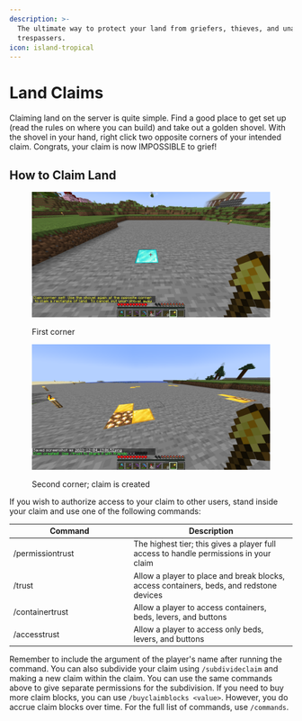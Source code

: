 ```yaml
---
description: >-
  The ultimate way to protect your land from griefers, thieves, and unauthorized
  trespassers.
icon: island-tropical
---
```


# Land Claims

Claiming land on the server is quite simple. Find a good place to get set up (read the rules on where you can build) and take out a golden shovel. With the shovel in your hand, right click two opposite corners of your intended claim. Congrats, your claim is now IMPOSSIBLE to grief!&#x20;

## How to Claim Land

<figure><img src="../.gitbook/assets/2023-12-04_19.06.52.png" alt=""><figcaption><p>First corner</p></figcaption></figure>

<figure><img src="../.gitbook/assets/2023-12-04_19.07.00.png" alt=""><figcaption><p>Second corner; claim is created</p></figcaption></figure>

If you wish to authorize access to your claim to other users, stand inside your claim and use one of the following commands:



<table><thead><tr><th width="200">Command</th><th>Description</th></tr></thead><tbody><tr><td>/permissiontrust</td><td>The highest tier; this gives a player full access to handle permissions in your claim</td></tr><tr><td>/trust</td><td>Allow a player to place and break blocks, access containers, beds, and redstone devices</td></tr><tr><td>/containertrust</td><td>Allow a player to access containers, beds, levers, and buttons</td></tr><tr><td>/accesstrust</td><td>Allow a player to access only beds, levers, and buttons</td></tr></tbody></table>

Remember to include the argument of the player's name after running the command. You can also subdivide your claim using `/subdivideclaim` and making a new claim within the claim. You can use the same commands above to give separate permissions for the subdivision. If you need to buy more claim blocks, you can use `/buyclaimblocks <value>`. However, you do accrue claim blocks over time. For the full list of commands, use `/commands`.
